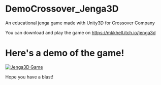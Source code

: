 # DemoCrossover_Jenga3D
An educational jenga game made with Unity3D for Crossover Company

You can download and play the game on https://mkkhell.itch.io/jenga3d


# Here's a demo of the game!


[![Jenga3D Game](https://img.youtube.com/vi/VDYTQ-vT6aQ/0.jpg)](https://www.youtube.com/watch?v=VDYTQ-vT6aQ&t=44s&ab_channel=RewindK)



Hope you have a blast!

